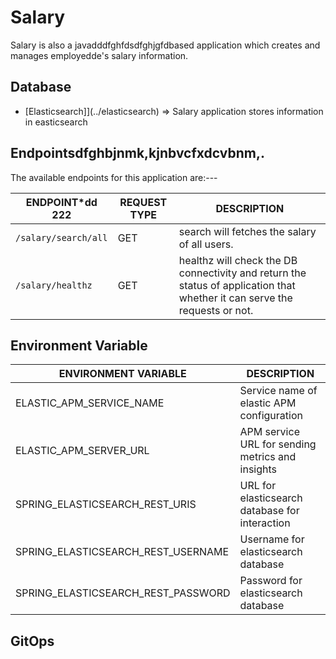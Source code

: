 # Salary

Salary is also a javadddfghfdsdfghjgfdbased application which creates and manages employedde's salary information.

## Database

- [Elasticsearch]](../elasticsearch) => Salary application stores information in easticsearch

## Endpointsdfghbjnmk,kjnbvcfxdcvbnm,.

The available endpoints for this application are:---

| **ENDPOINT***dd 222               | **REQUEST TYPE** | **DESCRIPTION**                                                                                                            |
|------------------------------|------------------|----------------------------------------------------------------------------------------------------------------------------|
| `/salary/search/all`         | GET              | search will fetches the salary of all users.                                                                               |
| `/salary/healthz`            | GET              | healthz will check the DB connectivity and return the status of application that whether it can serve the requests or not. |

## Environment Variable

| **ENVIRONMENT VARIABLE**            | **DESCRIPTION**                                  |
|-------------------------------------|--------------------------------------------------|
| ELASTIC_APM_SERVICE_NAME            | Service name of elastic APM configuration        |
| ELASTIC_APM_SERVER_URL              | APM service URL for sending metrics and insights |
| SPRING_ELASTICSEARCH_REST_URIS      | URL for elasticsearch database for interaction   |
| SPRING_ELASTICSEARCH_REST_USERNAME  | Username for elasticsearch database              |
| SPRING_ELASTICSEARCH_REST_PASSWORD  | Password for elasticsearch database              |

## GitOps
